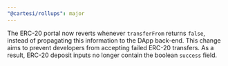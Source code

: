 ```yaml
---
"@cartesi/rollups": major
---
```


The ERC-20 portal now reverts whenever `transferFrom` returns `false`, instead of propagating this information to the DApp back-end. This change aims to prevent developers from accepting failed ERC-20 transfers. As a result, ERC-20 deposit inputs no longer contain the boolean `success` field.
